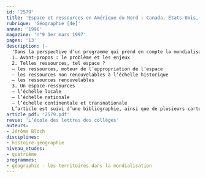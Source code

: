 ```yaml
---
id: '2579'
title: 'Espace et ressources en Amérique du Nord : Canada, États-Unis, Mexique '
rubrique: 'Géographie [4e]'
annee: '1996'
magazine: 'n°9 1er mars 1997'
pages: '13'
description: |-
  'Dans la perspective d’un programme qui prend en compte la mondialisation de la planète, proposition de deux séquences d’enseignement portant sur l’ensemble du continent nord-américain ; on y inclura le Mexique, pays que les élèves retrouveront en terminale.
  1. Avant-propos : le problème et les enjeux
  2. Telles ressources, tel espace ?
  – les ressources, moteur de l’appropriation de l’espace
  – les ressources non renouvelables à l’échelle historique
  – les ressources renouvelables
  3. Un espace-ressources
  – l’échelle locale
  – l’échelle nationale
  – l’échelle continentale et transnationale
  L’article est suivi d’une bibliographie, ainsi que de plusieurs cartes et schémas.'
article_pdf: '2579.pdf'
revue: 'L’école des lettres des collèges'
auteurs:
- Jérôme Bloch
disciplines:
- histoire-géographie
niveau_etudes:
- quatrième
programmes:
- géographie - les territoires dans la mondialisation
---
```

